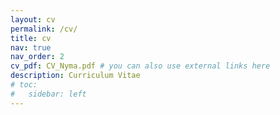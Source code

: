 ```yaml
---
layout: cv
permalink: /cv/
title: cv
nav: true
nav_order: 2
cv_pdf: CV_Nyma.pdf # you can also use external links here
description: Curriculum Vitae
# toc:
#   sidebar: left
---
```

